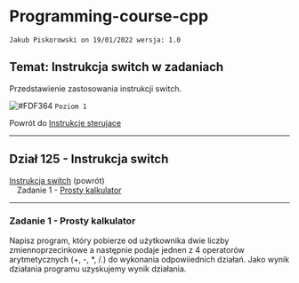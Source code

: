 # Programming-course-cpp

`Jakub Piskorowski on 19/01/2022 wersja: 1.0`

## Temat: Instrukcja switch w zadaniach

Przedstawienie zastosowania instrukcji switch.

![#FDF364](https://via.placeholder.com/15/FDF364/000000?text=+) `Poziom 1` 

Powrót do [Instrukcje sterujace ](/1-programowanie-strukturalne/1-2-instrukcje-sterujace/README.md)

---

## Dział 125 - Instrukcja switch

[Instrukcja switch](/1-programowanie-strukturalne/1-2-instrukcje-sterujace/1-2-5-switch/README.md) (powrót) \
&emsp;Zadanie 1 - [Prosty kalkulator](#zadanie-1---prosty-kalkulator) 

---

### Zadanie 1 - Prosty kalkulator

Napisz program, który pobierze od użytkownika dwie liczby zmiennoprzecinkowe a następnie podaje jednen z 4 operatorów arytmetycznych (+, -, *, /.) do wykonania odpowiiednich działań. Jako wynik działania programu uzyskujemy wynik działania.
